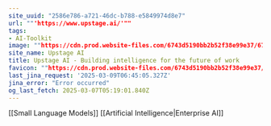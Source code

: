 ```yaml
---
site_uuid: "2586e786-a721-46dc-b788-e5849974d8e7"
url: ""'https://www.upstage.ai/'""
tags:
- AI-Toolkit
image: ""https://cdn.prod.website-files.com/6743d5190bb2b52f38e99e37/678e59ec2c46de320b8f4224_OG%20Upstage%20Console.jpg""
site_name: Upstage AI
title: Upstage AI - Building intelligence for the future of work
favicon: ""https://cdn.prod.website-files.com/6743d5190bb2b52f38e99e37/6748713db65988aab4e2dbf7_G.WEB.svg""
last_jina_request: '2025-03-09T06:45:05.327Z'
jina_error: "Error occurred"
og_last_fetch: 2025-03-07T05:19:01.840Z
---
```

[[Small Language Models]]
[[Artificial Intelligence|Enterprise AI]]
